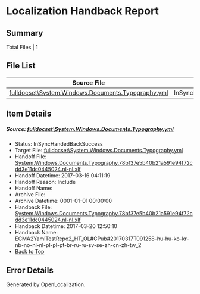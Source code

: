 # <a name='report-top'></a> Localization Handback Report

## Summary
 Total Files | 1

## File List
 Source File | Status | Details 
 ----------- | ------ | ------- 
 [fulldocset\System.Windows.Documents.Typography.yml](https://github.com/OpenLocalizationTestOrg/ECMA2YamlTestRepo2/blob/9a577bbd8ead778fd4723fbdbce691e69b3b14d4/fulldocset/System.Windows.Documents.Typography.yml) | InSyncHandedBackSuccess | [Details](#bcfa368d7b0cbd5a6317c3af22bd4b04ee179b1d84581)

## Item Details
##### <a name='bcfa368d7b0cbd5a6317c3af22bd4b04ee179b1d84581'></a> Source: [fulldocset\System.Windows.Documents.Typography.yml](https://github.com/OpenLocalizationTestOrg/ECMA2YamlTestRepo2/blob/9a577bbd8ead778fd4723fbdbce691e69b3b14d4/fulldocset/System.Windows.Documents.Typography.yml)
* Status: InSyncHandedBackSuccess
* Target File: [fulldocset\System.Windows.Documents.Typography.yml](https://github.com/OpenLocalizationTestOrg/ECMA2YamlTestRepo2.nl-nl/blob/83b6593dc8e92ae6046a32d8aadbb2a24c3dc8d6/fulldocset/System.Windows.Documents.Typography.yml)
* Handoff File: [System.Windows.Documents.Typography.78bf37e5b40b21a591e94f72cdd3e11dc0445024.nl-nl.xlf](https://github.com/OpenLocalizationTestOrg/ECMA2YamlTestRepo2.handoff/blob/250a643c30b5c40d0f8208c3fa26e2aa00eef53a/ol-handoff/OpenLocalizationTestOrg/ECMA2YamlTestRepo2.nl-nl/master/fulldocset/System.Windows.Documents.Typography.78bf37e5b40b21a591e94f72cdd3e11dc0445024.nl-nl.xlf)
* Handoff Datetime: 2017-03-16 04:11:19
* Handoff Reason: Include
* Handoff Name: 
* Archive File: 
* Archive Datetime: 0001-01-01 00:00:00
* Handback File: [System.Windows.Documents.Typography.78bf37e5b40b21a591e94f72cdd3e11dc0445024.nl-nl.xlf](https://github.com/OpenLocalizationTestOrg/ECMA2YamlTestRepo2.handback/blob/cfc6e1b427e2ae99404f3160ed80c04dec5c09dc/ol-handback/OpenLocalizationTestOrg/ECMA2YamlTestRepo2.nl-nl/master/fulldocset/System.Windows.Documents.Typography.78bf37e5b40b21a591e94f72cdd3e11dc0445024.nl-nl.xlf)
* Handback Datetime: 2017-03-20 12:50:10
* Handback Name: ECMA2YamlTestRepo2_HT_OL#CPub#20170317T091258-hu-hu-ko-kr-nb-no-nl-nl-pl-pl-pt-br-ru-ru-sv-se-zh-cn-zh-tw_2
* [Back to Top](#report-top)


## Error Details

Generated by OpenLocalization.
